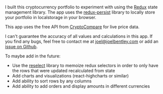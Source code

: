 I built this cryptocurrency portfolio to experiment with using the [Redux](https://redux.js.org/) state management library. The app uses the [redux-persist](https://github.com/rt2zz/redux-persist) library to locally store your portfolio in localstorage in your browser.

This app uses the free API from [CryptoCompare](https://min-api.cryptocompare.com/) for live price data.

I can't guarantee the accuracy of all values and calculations in this app. If you find any bugs, feel free to contact me at joel@joelbentley.com or add an [issue on Github](https://github.com/joel-bentley/cryptocoin-portfolio/issues).

To maybe add in the future:

* Use the [reselect](https://github.com/reactjs/reselect) library to memoize redux selectors in order to only have the rows that were updated recalculated from state
* Add charts and visualizations (react-highcharts or similar)
* Add ability to sort rows by any columns
* Add ability to add orders and display amounts in different currencies
